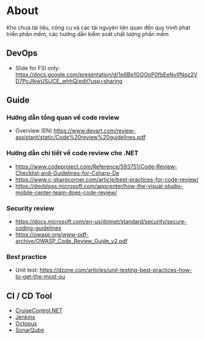 # About
Kho chưa tài liệu, công cụ và các tài nguyên liên quan đến quy trình phát triển phần mềm, các hướng dẫn kiểm soát chất lượng phần mềm
## DevOps
- Slide for FSI only: https://docs.google.com/presentation/d/1p6Bp1GOOoP0fbEeNyIfNqz2VD7PcJIkwUSiJCE_whhQ/edit?usp=sharing
## Guide
### Hướng dẫn tổng quan về code review
  - Overview (EN) https://www.devart.com/review-assistant/static/Code%20review%20guidelines.pdf
### Hướng dẫn chi tiết về code review cho .NET 
  - https://www.codeproject.com/Reference/593751/Code-Review-Checklist-and-Guidelines-for-Csharp-De
  - https://www.c-sharpcorner.com/article/best-practices-for-code-review/
  - https://devblogs.microsoft.com/appcenter/how-the-visual-studio-mobile-center-team-does-code-review/
### Security review  
- https://docs.microsoft.com/en-us/dotnet/standard/security/secure-coding-guidelines
- https://owasp.org/www-pdf-archive/OWASP_Code_Review_Guide_v2.pdf
### Best practice
- Unit test: https://dzone.com/articles/unit-testing-best-practices-how-to-get-the-most-ou
## CI / CD Tool
- [CruiseControl.NET](https://ccnet.github.io/CruiseControl.NET/projects/ccnet/wiki.html)
- [Jenkins](https://www.jenkins.io/)
- [Octopus](https://octopus.com/)
- [SonarQube](https://www.sonarqube.org/)
